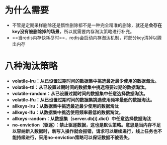 # 为什么需要
- 不管是定期采样删除还是惰性删除都不是一种完全精准的删除，就还是**会存在key没有被删除掉的场景**，所以就需要内存淘汰策略进行补充。
- ==当redis内存快耗尽时==，redis会启动内存淘汰机制，将部分key清掉以腾出内存
# 八种淘汰策略
-   **volatile-lru：从已设置过期时间的数据集中挑选最近最少使用的数据淘汰。**
-   **volatile-ttl：从已设置过期时间的数据集中挑选将要过期的数据淘汰。**
-   **volatile-random：从已设置过期时间的数据集中任意选择数据淘汰。**
-   **volatile-lfu：从已设置过期时间的数据集挑选使用频率最低的数据淘汰。**
-   **allkeys-lru：从数据集中挑选最近最少使用的数据淘汰**
-   **allkeys-lfu：从数据集中挑选使用频率最低的数据淘汰。**
-   **allkeys-random：从数据集（server.db[i].dict）中任意选择数据淘汰**
-   **no-enviction（驱逐）：禁止驱逐数据，这也是默认策略。意思是当内存不足以容纳新入数据时，新写入操作就会报错，请求可以继续进行，线上任务也不能持续进行，采用no-enviction策略可以保证数据不被丢失。**
